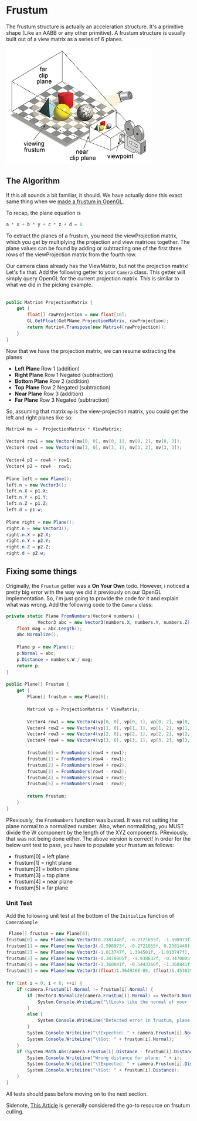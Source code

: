 # Frustum

The frustum structure is actually an acceleration structure. It's a primitive shape (Like an AABB or any other primitive). A frustum structure is usually built out of a view matrix as a series of 6 planes.

![_FRUSTUM.GIF](_FRUSTUM.GIF)

## The Algorithm

If this all sounds a bit familiar, it should. We have actually done this exact same thing when we [made a frustum in OpenGL](https://gdbooks.gitbooks.io/legacyopengl/content/Chapter8/frustum.html).

To recap, the plane equation is

```cs
a * x + b * y + c * z + d = 0
```

To extract the planes of a frustum, you need the viewProjection matrix, which you get by multiplying the projection and view matrices together. The plane values can be found by adding or subtracting one of the first three rows of the viewProjection matrix from the fourth row.

Our camera class already has the ViewMatrix, but not the projection matrix! Let's fix that. Add the following getter to your ```Camera``` class. This getter will simply query OpenGL for the current projection matrix. This is similar to what we did in the picking example.

```cs

public Matrix4 ProjectionMatrix {
    get {
        float[] rawProjection = new float[16];
        GL.GetFloat(GetPName.ProjectionMatrix, rawProjection);
        return Matrix4.Transpose(new Matrix4(rawProjection));
    }
}
```
Now that we have the projection matrix, we can resume extracting the planes

* __Left Plane__ Row 1 (addition)
* __Right Plane__ Row 1 Negated (subtraction)
* __Bottom Plane__ Row 2 (addition)
* __Top Plane__ Row 2 Negated (subtraction)
* __Near Plane__ Row 3 (addition)
* __Far Plane__ Row 3 Negated (subtraction)

So, assuming that matrix ```mp``` is the view-projection matrix, you could get the left and right planes like so:

```cs
Matrix4 mv =  ProjectionMatrix * ViewMatrix;

Vector4 row1 = new Vector4(mv[0, 0], mv[0, 1], mv[0, 2], mv[0, 3]);
Vector4 row4 = new Vector4(mv[3, 0], mv[3, 1], mv[3, 2], mv[3, 3]);

Vector4 p1 = row4 + row1;
Vector4 p2 = row4 - row1;

Plane left = new Plane();
left.n = new Vector3();
left.n.X = p1.X;
left.n.Y = p1.Y;
left.n.Z = p1.Z;
left.d = p1.w;

Plane right = new Plane();
right.n = new Vector3();
right.n.X = p2.X;
right.n.Y = p2.Y;
right.n.Z = p2.Z;
right.d = p2.w;
```

## Fixing some things

Originally, the ```Frustum``` getter was a __On Your Own__ todo. However, i noticed a pretty big error with the way we did it previously on our OpenGL Implementation. So, i'm just going to provide the code for it and explain what was wrong. Add the following code to the ```Camera``` class:

```cs
private static Plane FromNumbers(Vector4 numbers) {
            Vector3 abc = new Vector3(numbers.X, numbers.Y, numbers.Z);
    float mag = abc.Length();
    abc.Normalize();

    Plane p = new Plane();
    p.Normal = abc;
    p.Distance = numbers.W / mag;
    return p;
}

public Plane[] Frustum {
    get {
        Plane[] frustum = new Plane[6];

        Matrix4 vp = ProjectionMatrix * ViewMatrix;

        Vector4 row1 = new Vector4(vp[0, 0], vp[0, 1], vp[0, 2], vp[0, 3]);
        Vector4 row2 = new Vector4(vp[1, 0], vp[1, 1], vp[1, 2], vp[1, 3]);
        Vector4 row3 = new Vector4(vp[2, 0], vp[2, 1], vp[2, 2], vp[2, 3]);
        Vector4 row4 = new Vector4(vp[3, 0], vp[3, 1], vp[3, 2], vp[3, 3]);

        frustum[0] = FromNumbers(row4 + row1);
        frustum[1] = FromNumbers(row4 - row1);
        frustum[2] = FromNumbers(row4 + row2);
        frustum[3] = FromNumbers(row4 - row2);
        frustum[4] = FromNumbers(row4 + row3);
        frustum[5] = FromNumbers(row4 - row3);

        return frustum;
    }
}
```

PReviously, the ```FromNumbers``` function was busted. It was not setting the plane normal to a normalized number. Also, when normalizing, you MUST divide the W component by the length of the XYZ components. PReviously, that was not being done either. The above version is correct! In order for the below unit test to pass, you have to populate your frustum as follows:

* frustum[0] = left plane
* frustum[1] = right plane
* frustum[2] = bottom plane
* frustum[3] = top plane
* frustum[4] = near plane
* frustum[5] = far plane

### Unit Test

Add the following unit test at the bottom of the ```Initialize``` function of ```CameraSample```

```cs
 Plane[] frustum = new Plane[6];
frustum[0] = new Plane(new Vector3(0.2381448f, -0.2721655f, -1.598973f), 73.4847f);
frustum[1] = new Plane(new Vector3(-1.598973f, -0.2721655f, 0.2381448f), 73.4847f);
frustum[2] = new Plane(new Vector3(-1.013747f, 1.394501f, -1.013747f), 73.4847f);
frustum[3] = new Plane(new Vector3(-0.3470805f, -1.938832f, -0.3470805f), 73.4847f);
frustum[4] = new Plane(new Vector3(-1.360841f, -0.5443366f, -1.360841f), 146.9509f);
frustum[5] = new Plane(new Vector3((float)1.364946E-05, (float)5.453825E-06, (float)1.364946E-05), 0.0185318f);

for (int i = 0; i < 6; ++i) {
    if (camera.Frustum[i].Normal != frustum[i].Normal) {
        if (Vector3.Normalize(camera.Frustum[i].Normal) == Vector3.Normalize(frustum[i].Normal)) {
            System.Console.WriteLine("\tLooks like the normal of your frustum plane is NOT NORMALIZED!");
        }
        else {
            System.Console.WriteLine("Detected error in frustum, plane " + i);
        }
        System.Console.WriteLine("\tExpected: " + camera.Frustum[i].Normal);
        System.Console.WriteLine("\tGot: " + frustum[i].Normal);
    }
    if (System.Math.Abs(camera.Frustum[i].Distance - frustum[i].Distance) > 0.0001f) {
        System.Console.WriteLine("Wrong distance for plane: " + i);
        System.Console.WriteLine("\tExpected: " + camera.Frustum[i].Distance);
        System.Console.WriteLine("\tGot: " + frustum[i].Distance);
    }
}
```

All tests should pass before moving on to the next section. 

Sidenote, [This Article](http://www.flipcode.com/archives/Frustum_Culling.shtml) is generally considered the go-to resource on frsutum culling.